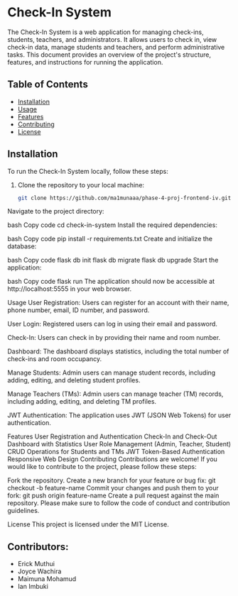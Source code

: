 # Check-In System

The Check-In System is a web application for managing check-ins, students, teachers, and administrators. It allows users to check in, view check-in data, manage students and teachers, and perform administrative tasks. This document provides an overview of the project's structure, features, and instructions for running the application.

## Table of Contents

- [Installation](#installation)
- [Usage](#usage)
- [Features](#features)
- [Contributing](#contributing)
- [License](#license)

## Installation

To run the Check-In System locally, follow these steps:

1. Clone the repository to your local machine:

   ```bash
   git clone https://github.com/ma1munaaa/phase-4-proj-frontend-iv.git
Navigate to the project directory:

bash
Copy code
cd check-in-system
Install the required dependencies:

bash
Copy code
pip install -r requirements.txt
Create and initialize the database:

bash
Copy code
flask db init
flask db migrate
flask db upgrade
Start the application:

bash
Copy code
flask run
The application should now be accessible at http://localhost:5555 in your web browser.

Usage
User Registration: Users can register for an account with their name, phone number, email, ID number, and password.

User Login: Registered users can log in using their email and password.

Check-In: Users can check in by providing their name and room number.

Dashboard: The dashboard displays statistics, including the total number of check-ins and room occupancy.

Manage Students: Admin users can manage student records, including adding, editing, and deleting student profiles.

Manage Teachers (TMs): Admin users can manage teacher (TM) records, including adding, editing, and deleting TM profiles.

JWT Authentication: The application uses JWT (JSON Web Tokens) for user authentication.

Features
User Registration and Authentication
Check-In and Check-Out
Dashboard with Statistics
User Role Management (Admin, Teacher, Student)
CRUD Operations for Students and TMs
JWT Token-Based Authentication
Responsive Web Design
Contributing
Contributions are welcome! If you would like to contribute to the project, please follow these steps:

Fork the repository.
Create a new branch for your feature or bug fix: git checkout -b feature-name
Commit your changes and push them to your fork: git push origin feature-name
Create a pull request against the main repository.
Please make sure to follow the code of conduct and contribution guidelines.

License
This project is licensed under the MIT License.


## Contributors:
- Erick Muthui
- Joyce Wachira
- Maimuna Mohamud
- Ian Imbuki